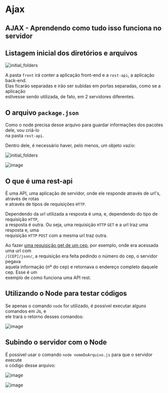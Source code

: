 # Ajax

## AJAX - Aprendendo como tudo isso funciona no servidor 

## Listagem inicial dos diretórios e arquivos 

![initial_folders](https://user-images.githubusercontent.com/29297788/33237133-d344a2ba-d251-11e7-820c-61fc4f36effa.png)

A pasta `front` irá conter a aplicação front-end e a `rest-api`, a aplicação back-end.  
Elas ficarão separadas e irão ser subidas em portas separadas, como se a aplicação  
estivesse sendo utilizada, de fato, em 2 servidores diferentes.  

## O arquivo `package.json`  
Como o node precisa desse arquivo para guardar informações dos pacotes dele, vou criá-lo  
na pasta `rest-api`.  

Dentro dele, é necessário haver, pelo menos, um objeto vazio: 

![initial_folders](https://user-images.githubusercontent.com/29297788/33237158-b50602fc-d252-11e7-9f29-dfc3c7d2915c.png)

![image](https://user-images.githubusercontent.com/29297788/33241107-43d6f432-d2a8-11e7-835e-8e1c39041c23.png)

## O que é uma rest-api  
É uma API, uma aplicação de servidor, onde ele responde através de url's, através de rotas  
e através de tipos de requisições `HTTP`. 

Dependendo da url utilizada a resposta é uma, e, dependendo do tipo de requisição `HTTP`,  
a resposta é outra. Ou seja, uma requisição `HTTP` `GET` e a url traz uma resposta e, uma  
requisição `HTTP` `POST` com a mesma url traz outra.  

Ao fazer [uma requisição get de um cep](https://github.com/Roger-Melo/estudos-curso-javascript-ninja/blob/master/aula-29/01-revisao-desafio-28-01.md), por exemplo, onde era acessada uma url com  
`/[CEP]/json/`, a requisição era feita pedindo o número do cep, o servidor pegava  
aquela informação (nº do cep) e retornava o endereço completo daquele cep. Esse é um  
exemplo de como funciona uma API rest.  

## Utilizando o Node para testar códigos 
Se apenas o comando `node` for utilizado, é possível executar alguns comandos em Js, e  
ele trará o retorno desses comandos:  

![image](https://user-images.githubusercontent.com/29297788/33237236-25208ed4-d255-11e7-9e90-70911c3b6559.png)

## Subindo o servidor com o Node 
É possível usar o comando `node nomeDoArquivo.js` para que o servidor execute  
o código desse arquivo:  

![image](https://user-images.githubusercontent.com/29297788/33237217-71fb8df4-d254-11e7-9247-f4532ce8bdfd.png)

![image](https://user-images.githubusercontent.com/29297788/33237219-80a11e3c-d254-11e7-87ba-9b26f0a80c54.png)

